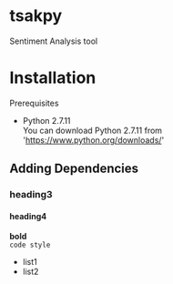 # tsakpy
Sentiment Analysis tool

# Installation
Prerequisites <br>
 * Python 2.7.11 <br>
 You  can download Python 2.7.11 from 'https://www.python.org/downloads/'
## Adding Dependencies
### heading3
#### heading4
**bold** <br>
`code style` <br>
* list1
* list2

